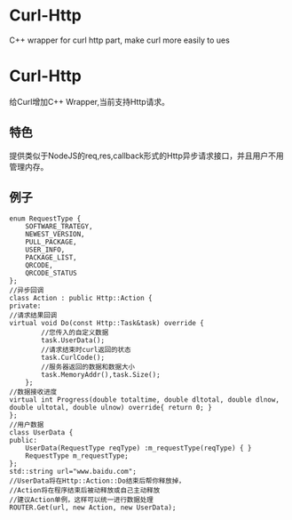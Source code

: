 # Curl-Http
C++ wrapper for  curl http  part, make curl more easily to ues


# Curl-Http
给Curl增加C++ Wrapper,当前支持Http请求。

## 特色
提供类似于NodeJS的req,res,callback形式的Http异步请求接口，并且用户不用管理内存。

## 例子


    enum RequestType {
	    SOFTWARE_TRATEGY,
	    NEWEST_VERSION,
	    PULL_PACKAGE,
	    USER_INFO,
	    PACKAGE_LIST,
	    QRCODE,
	    QRCODE_STATUS
    };
    //异步回调
    class Action : public Http::Action {
    private:
    //请求结果回调
	virtual void Do(const Http::Task&task) override {
	        //您传入的自定义数据
	        task.UserData();
	        //请求结束时curl返回的状态
	        task.CurlCode();
	        //服务器返回的数据和数据大小
	        task.MemoryAddr(),task.Size();
	    };
    //数据接收进度	    
    virtual int Progress(double totaltime, double dltotal, double dlnow, double ultotal, double ulnow) override{ return 0; }	    
    };
    //用户数据
    class UserData {
    public:
	    UserData(RequestType reqType) :m_requestType(reqType) { }
	    RequestType m_requestType;
    };
    std::string url="www.baidu.com";
    //UserData将在Http::Action::Do结束后帮你释放掉，
    //Action将在程序结束后被动释放或自己主动释放
    //建议Action单例，这样可以统一进行数据处理
    ROUTER.Get(url, new Action, new UserData);